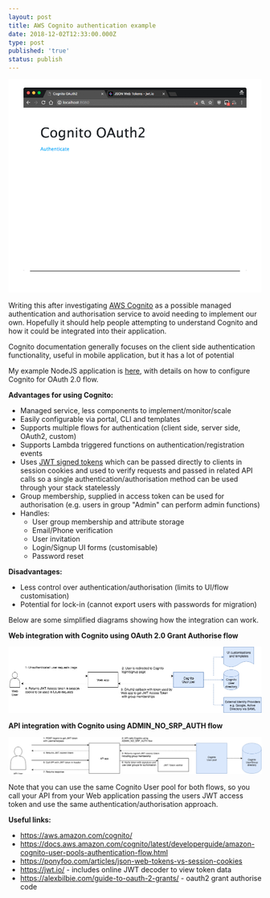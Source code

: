 ```yaml
---
layout: post
title: AWS Cognito authentication example
date: 2018-12-02T12:33:00.000Z
type: post
published: 'true'
status: publish
---
```

![animated cognito auth](/assets/cms/aws-cognito-animated.gif "Animated cognito auth")

Writing this after investigating [AWS Cognito](https://aws.amazon.com/cognito/) as a possible managed authentication and authorisation service to avoid needing to implement our own. Hopefully it should help people attempting to understand Cognito and how it could be integrated into their application.

Cognito documentation generally focuses on the client side authentication functionality, useful in mobile application, but it has a lot of potential

My example NodeJS application is [here](https://github.com/stevenalexander/node-aws-cognito-oauth2-example), with details on how to configure Cognito for OAuth 2.0 flow.

**Advantages for using Cognito:**

* Managed service, less components to implement/monitor/scale
* Easily configurable via portal, CLI and templates
* Supports multiple flows for authentication (client side, server side, OAuth2, custom)
* Supports Lambda triggered functions on authentication/registration events
* Uses [JWT signed tokens](https://jwt.io/) which can be passed directly to clients in session cookies and used to verify requests and passed in related API calls so a single authentication/authorisation method can be used through your stack statelessly
* Group membership, supplied in access token can be used for authorisation (e.g. users in group "Admin" can perform admin functions)
* Handles:
  * User group membership and attribute storage
  * Email/Phone verification
  * User invitation
  * Login/Signup UI forms (customisable)
  * Password reset

**Disadvantages:**

* Less control over authentication/authorisation (limits to UI/flow customisation)
* Potential for lock-in (cannot export users with passwords for migration)

Below are some simplified diagrams showing how the integration can work.

**Web integration with Cognito using OAuth 2.0 Grant Authorise flow**

![Grant authorise flow](/assets/cms/aws-cognito-oauth2.png "Grant authorise flow")

**API integration with Cognito using ADMIN_NO_SRP_AUTH flow**

![ADMIN_NO_SRP_AUTH flow](/assets/cms/aws-cognito-oauth2-1.png "ADMIN_NO_SRP_AUTH flow")

Note that you can use the same Cognito User pool for both flows, so you call your API from your Web application passing the users JWT access token and use the same authentication/authorisation approach.

**Useful links:**

* https://aws.amazon.com/cognito/
* https://docs.aws.amazon.com/cognito/latest/developerguide/amazon-cognito-user-pools-authentication-flow.html
* https://ponyfoo.com/articles/json-web-tokens-vs-session-cookies
* https://jwt.io/ - includes online JWT decoder to view token data
* https://alexbilbie.com/guide-to-oauth-2-grants/ - oauth2 grant authorise code

